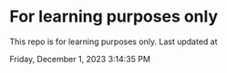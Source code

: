 # For learning purposes only
This repo is for learning purposes only.
Last updated at

Friday, December 1, 2023 3:14:35 PM

